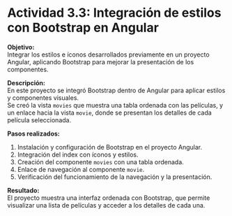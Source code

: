 # Actividad 3.3: Integración de estilos con Bootstrap en Angular

**Objetivo:**  
Integrar los estilos e íconos desarrollados previamente en un proyecto Angular, aplicando Bootstrap para mejorar la presentación de los componentes.

**Descripción:**  
En este proyecto se integró Bootstrap dentro de Angular para aplicar estilos y componentes visuales.  
Se creó la vista `movies` que muestra una tabla ordenada con las películas, y un enlace hacia la vista `movie`, donde se presentan los detalles de cada película seleccionada.

**Pasos realizados:**  
1. Instalación y configuración de Bootstrap en el proyecto Angular.  
2. Integración del index con íconos y estilos.  
3. Creación del componente `movies` con una tabla ordenada.  
4. Enlace de navegación al componente `movie`.  
5. Verificación del funcionamiento de la navegación y la presentación.

**Resultado:**  
El proyecto muestra una interfaz ordenada con Bootstrap, que permite visualizar una lista de películas y acceder a los detalles de cada una.
